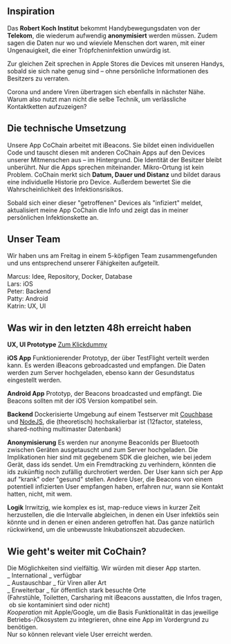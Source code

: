 ## Inspiration
Das **Robert Koch Institut** bekommt Handybewegungsdaten von der **Telekom**, die wiederum aufwendig **anonymisiert** werden müssen. Zudem sagen die Daten nur wo und wieviele Menschen dort waren, mit einer Ungenauigkeit, die einer Tröpfcheninfektion unwürdig ist.

Zur gleichen Zeit sprechen in Apple Stores die Devices mit unseren Handys, sobald sie sich nahe genug sind – ohne persönliche Informationen des Besitzers zu verraten.

Corona und andere Viren übertragen sich ebenfalls in nächster Nähe. Warum also nutzt man nicht die selbe Technik, um verlässliche Kontaktketten aufzuzeigen?

## Die technische Umsetzung
Unsere App CoChain arbeitet mit iBeacons. Sie bildet einen individuellen Code und tauscht diesen mit anderen CoChain Apps auf den Devices unserer Mitmenschen aus – im Hintergrund. Die Identität der Besitzer bleibt unberührt. Nur die Apps sprechen miteinander. Mikro-Ortung ist kein Problem. CoChain merkt sich **Datum, Dauer und Distanz** und bildet daraus eine individuelle Historie pro Device. Außerdem bewertet Sie die Wahrscheinlichkeit des Infektionsrisikos.

Sobald sich einer dieser "getroffenen" Devices als "infiziert" meldet, aktualisiert meine App CoChain die Info und zeigt das in meiner persönlichen Infektionskette an.

## Unser Team
Wir haben uns am Freitag in einem 5-köpfigen Team zusammengefunden und uns entsprechend unserer Fähigkeiten aufgeteilt.

Marcus: Idee, Repository, Docker, Database </br>
Lars: iOS </br>
Peter: Backend </br>
Patty: Android </br>
Katrin: UX, UI </br>


## Was wir in den letzten 48h erreicht haben
**UX, UI Prototype**
[Zum Klickdummy](https://preview.uxpin.com/41142dc5460294bdeb6622fc90d243534ca479cb#/pages/126869107/simulate/sitemap?mode=if)

**iOS App**
Funktionierender Prototyp, der über TestFlight verteilt werden kann.
Es werden iBeacons gebroadcasted und empfangen. Die Daten werden zum Server hochgeladen, ebenso kann der Gesundstatus eingestellt werden.

**Android App**
Prototyp, der Beacons broadcasted und empfängt. Die Beacons sollten mit der iOS Version kompatibel sein.

**Backend**
Dockerisierte Umgebung auf einem Testserver mit [Couchbase](https://couchbase.com) und [NodeJS](https://nodejs.org), die (theoretisch) hochskalierbar ist (12factor, stateless, shared-nothing multimaster Datenbank)

**Anonymisierung**
Es werden nur anonyme BeaconIds per Bluetooth zwischen Geräten ausgetauscht und zum Server hochgeladen. Die Implikationen hier sind mit gegebenem SDK die gleichen, wie bei jedem Gerät, dass ids sendet. Um ein Fremdtracking zu verhindern, könnten die ids zukünftig noch zufällig durchrotiert werden.
Der User kann sich per App auf "krank" oder "gesund" stellen. Andere User, die Beacons von einem potentiell infizierten User empfangen haben, erfahren nur, wann sie Kontakt hatten, nicht, mit wem.

**Logik**
Irrwitzig, wie komplex es ist, map-reduce views in kurzer Zeit herzustellen, die die Intervalle abgleichen, in denen ein User infektiös sein könnte und in denen er einen anderen getroffen hat. Das ganze natürlich rückwirkend, um die unbewusste Inkubationszeit abzudecken.

## Wie geht's weiter mit CoChain?
Die Möglichkeiten sind vielfältig. Wir würden mit dieser App starten. </br>
_ International _ verfügbar </br>
_ Austauschbar _ für Viren aller Art </br>
_ Erweiterbar _ für öffentlich stark besuchte Orte  </br>
(Fahrstühle, Toiletten, Carsharing mit iBeacons ausstatten, die Infos tragen,  ob sie kontaminiert sind oder nicht) </br>
_Kooperation_ mit Apple/Google, um die Basis Funktionalität in das jeweilige Betriebs-/Ökosystem zu integrieren, ohne eine App im Vordergrund zu benötigen. </br>
Nur so können relevant viele User erreicht werden.
